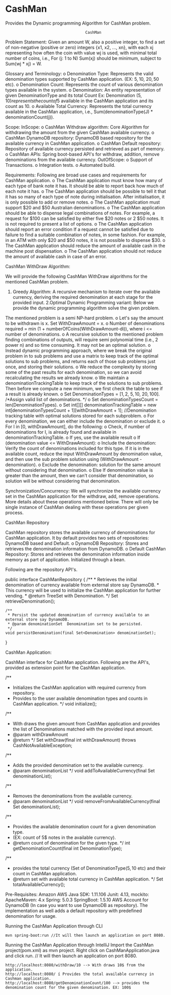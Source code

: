 # CashMan

Provides the Dynamic programming Algorithm for CashMan problem.


                                       CashMan

Problem Statement:
Given an amount W, also a positive integer, to find a set of non-negative (positive or zero) integers {x1, x2, ..., xn}, with each xj representing how often the coin with value wj is used, with minimal total number of coins, i.e., For (j: 1 to N) Sum(xj)  should be minimum, subject to Sum(wj * xj) = W.

Glossary and Terminology:
o Denomination Type: Represents the valid denomination types supported by CashMan application. (EX: 5$, 10$, 20$, 50$ etc).
o Denomination Count: Represents the count of various denomination types available in the system.
o Denomination: An entity representation of given DenominationType and its total Count Ex: Denomination (5$, 10) represents the count of 5$ available in the CashMan application and its count as 10.
o Available Total Currency: Represents the total currency available in the CashMan application, i.e., Sum(denominationType(J) * denominationCount(j)).

Scope:
InScope:
o CashMan Withdraw algorithm: Core Algorithm for withdrawing the amount from the given CashMan available currency.
o CashMan DynamoDB repository: DynamoDB based repository for the available currency in CashMan application.
o CashMan Default repository: Repository of available currency persisted and retrieved as part of memory.
o CashMan APIs: Spring boot-based API's for withdraw, addition, remove denominations from the available currency.
OutOfScope:
o Support of Transactions.
o Integration tests.
o Automated build.

Requirements:
Following are broad use cases and requirements for CashMan application.
o The CashMan application must know how many of each type of bank note it has. It should be able to report back how much of each note it has.
o The CashMan application should be possible to tell it that it has so many of each type of note during initialisation. After initialisation, it is only possible to add or remove notes.
o The CashMan application must support $20 and $50 Australian denominations.
o The CashMan application should be able to dispense legal combinations of notes. For example, a request for $100 can be satisfied by either five $20 notes or 2 $50 notes. It is not required to present a list of options.
o The CashMan application should report an error condition If a request cannot be satisfied due to failure to find a suitable combination of notes, in some fashion. For example, in an ATM with only $20 and $50 notes, it is not possible to dispense $30.
o The CashMan application should reduce the amount of available cash in the machine post dispensation.
o The CashMan application should not reduce the amount of available cash in case of an error.

CashMan WithDraw Algorithm:

We will provide the following CashMan WithDraw algorithms for the mentioned CashMan problem.

1. Greedy Algorithm: A recursive mechanism to iterate over the available currency, deriving the required denomination at each stage for the provided input.
2.Optimal Dynamic Programming variant: Below we provide the dynamic programming algorithm solve the given problem.

The mentioned problem is a semi NP-hard problem.
o Let's say the amount to be withdrawn is x. Set WithDrawAmount = x.
o Number of denominations required = min (1 + numberOfCoins(WithDrawAmount-di)), where i <= number of denominations.
o A recursive solution to the mentioned problem finding combinations of outputs, will require semi polynomial time (i.e., 2 power n) and so time consuming. It may not be an optimal solution.
o Instead dynamic programming approach, where we break the original problem in to sub problems and use a matrix to keep track of the optimal solutions to sub problems, and returns each of those sub problems just once, and storing their solutions.
o We reduce the complexity by storing some of the past results for each denomination, so we can avoid recalculating the results we already know.
o We maintain a denominationTrackingTable to keep track of the solutions to sub problems. Then before we compute a new minimum, we first check the table to see if a result is already known.
o Set DenominationTypes = [1$, 2$, 5$, 10$, 20$, 100$]. /*Assign valid list of denominations. */
o Set denominationTypesCount = len(DenominationTypes).
o Set int[][] denominationTrackingTable = new int[denominationTypesCount + 1][withDrawAmount + 1]; //Denomination tracking table with optimal solutions stored for each subproblem.
o For every denomination, we can either include the denomination or exclude it.
o For I in [0, withDrawAmount], do the following:
o Check, if number of denominations for I, is already found and available in denominationTrackingTable.
o If yes, use the available result
o If (denomination value <= WithDrawAmount):
o Include the denomination: Verify the count of denominations included for this type. If it is in the available count, reduce the input WithDrawAmount by denomination value, and then use the sub problem solution using (WithDrawAmount - denomination).
o Exclude the denomination: solution for the same amount without considering that denomination.
o Else If denomination value is greater than the amount, then we can't consider that denomination, so solution will be without considering that denomination.

Synchronization/Concurrency:
We will synchronize the available currency set in the CashMan application for the withdraw, add, remove operations. More details about these operations mentioned below. There will only be single instance of CashMan dealing with these operations per given process.

CashMan Repository

CashMan repository stores the available currency of denominations for CashMan application. It by default provides two sets of repositories: DynamoDB based and Default.
o DynamoDB Repository: Stores and retrieves the denomination information from DynamoDB.
o Default CashMan Repository: Stores and retrieves the denomination information inside memory as part of application. Initialized through a bean.

Following are the repository API's.

public interface CashManRepository {
    /**
     * Retrieves the initial denomination of currency available from external store say DynamoDB.
     * This currency will be used to initialize the CashMan application for further vending.
     * @return TreeSet with Denomination.
     */
    Set<Denomination> retrieveDenomination();

    /**
     * Persist the updated denomination of currency available to an external store say DynamoDB.
     * @param denominationSet  Denomination set to be persisted.
     */
    void persistDenomination(final Set<Denomination> denominationSet);
}


CashMan Application:

CashMan interface for CashMan application. Following are the API's, provided as extension point for the CashMan application.


/**
 * Initializes the CashMan application with required currency from repository.
 * Provides to the user available denomination types and counts in CashMan application.
 */
void initialize();

/**
 * With draws the given amount from CashMan application and provides the list of Denominations matched with the provided input amount.
 * @param withDrawAmount
 * @return
 */
Set<Denomination> withDraw(final int withDrawAmount) throws CashNotAvailableException;

/**
 * Adds the provided denomination set to the available currency.
 * @param denominationList
 */
void addToAvailableCurrency(final Set<Denomination> denominationList);

/**
 * Removes the denominations from the available currency.
 * @param denominationList
 */
void removeFromAvailableCurrency(final Set<Denomination> denominationList);

/**
 * Provides the available denomination count for a given denomination type.
 * (EX: count of 5$ notes in the available currency).
 * @return count of denomination for the given type.
 */
int getDenominationCount(final int DenominationType);

/**
 * provides the total currency (Set of DenominationType(5$,10$ etc) and their count in CashMan application.
 * @return set with available total currency in CashMan application.
 */
Set<Denomination> totalAvailableCurrency();

Pre-Requisites:
    Amazon AWS Java SDK: 1.11.106
    Junit: 4.13, mockito:
    ApacheMaven: 4.x
    Spring: 5.0.3
    SpringBoot: 1.5.10
    AWS Account for DynamoDB (In case you want to use DynamoDB as repository). The implementation as well adds a default repository with predefined denomination for usage.


Running the CashMan Application through CLI

    mvn spring-boot:run //It will then launch an application on port 8080.


Running the CashMan Application through IntelliJ
Import the CashMan project(pom.xml) as mvn project.
Right click on CashManApplication.java and click run.
// It will then launch an application on port 8080.

    http://localhost:8080/withDraw/10 --> With draws 10$ from the application.
    http://localhost:8080/ í Provides the total available currency in Cashman application.
    http://localhost:8080/getDenominationCount/100 --> provides the denomination count for the given denomination. EX: 100$



